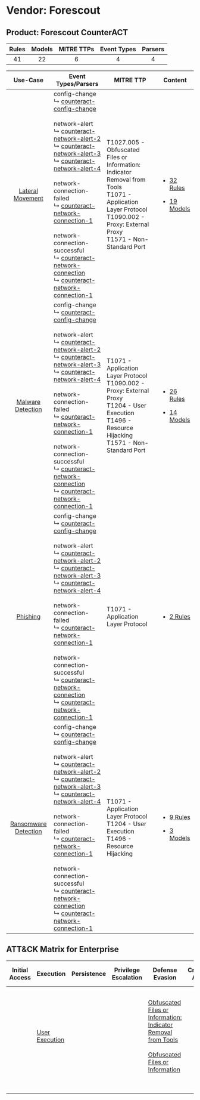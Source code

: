 Vendor: Forescout
=================
Product: Forescout CounterACT
-----------------------------
| Rules | Models | MITRE TTPs | Event Types | Parsers |
|:-----:|:------:|:----------:|:-----------:|:-------:|
|  41   |   22   |     6      |      4      |    4    |

|                               Use-Case                               | Event Types/Parsers                                                                                                                                                                                                                                                                                                                                                                                                                                                                                                                                                                                                                                                                                                                                                            | MITRE TTP                                                                                                                                                                             | Content                                                                                                                        |
|:--------------------------------------------------------------------:| ------------------------------------------------------------------------------------------------------------------------------------------------------------------------------------------------------------------------------------------------------------------------------------------------------------------------------------------------------------------------------------------------------------------------------------------------------------------------------------------------------------------------------------------------------------------------------------------------------------------------------------------------------------------------------------------------------------------------------------------------------------------------------ | ------------------------------------------------------------------------------------------------------------------------------------------------------------------------------------- | ------------------------------------------------------------------------------------------------------------------------------ |
|     [Lateral Movement](../../../UseCases/uc_lateral_movement.md)     |  config-change<br> ↳ [counteract-config-change](Parsers/parserContent_counteract-config-change.md)<br><br> network-alert<br> ↳ [counteract-network-alert-2](Parsers/parserContent_counteract-network-alert-2.md)<br> ↳ [counteract-network-alert-3](Parsers/parserContent_counteract-network-alert-3.md)<br> ↳ [counteract-network-alert-4](Parsers/parserContent_counteract-network-alert-4.md)<br><br> network-connection-failed<br> ↳ [counteract-network-connection-1](Parsers/parserContent_counteract-network-connection-1.md)<br><br> network-connection-successful<br> ↳ [counteract-network-connection](Parsers/parserContent_counteract-network-connection.md)<br> ↳ [counteract-network-connection-1](Parsers/parserContent_counteract-network-connection-1.md)<br> | T1027.005 - Obfuscated Files or Information: Indicator Removal from Tools<br>T1071 - Application Layer Protocol<br>T1090.002 - Proxy: External Proxy<br>T1571 - Non-Standard Port<br> | [<ul><li>32 Rules</li></ul><ul><li>19 Models</li></ul>](Rules_Models/r_m_forescout_forescout_counteract_Lateral_Movement.md)   |
|    [Malware Detection](../../../UseCases/uc_malware_detection.md)    |  config-change<br> ↳ [counteract-config-change](Parsers/parserContent_counteract-config-change.md)<br><br> network-alert<br> ↳ [counteract-network-alert-2](Parsers/parserContent_counteract-network-alert-2.md)<br> ↳ [counteract-network-alert-3](Parsers/parserContent_counteract-network-alert-3.md)<br> ↳ [counteract-network-alert-4](Parsers/parserContent_counteract-network-alert-4.md)<br><br> network-connection-failed<br> ↳ [counteract-network-connection-1](Parsers/parserContent_counteract-network-connection-1.md)<br><br> network-connection-successful<br> ↳ [counteract-network-connection](Parsers/parserContent_counteract-network-connection.md)<br> ↳ [counteract-network-connection-1](Parsers/parserContent_counteract-network-connection-1.md)<br> | T1071 - Application Layer Protocol<br>T1090.002 - Proxy: External Proxy<br>T1204 - User Execution<br>T1496 - Resource Hijacking<br>T1571 - Non-Standard Port<br>                      | [<ul><li>26 Rules</li></ul><ul><li>14 Models</li></ul>](Rules_Models/r_m_forescout_forescout_counteract_Malware_Detection.md)  |
|             [Phishing](../../../UseCases/uc_phishing.md)             |  config-change<br> ↳ [counteract-config-change](Parsers/parserContent_counteract-config-change.md)<br><br> network-alert<br> ↳ [counteract-network-alert-2](Parsers/parserContent_counteract-network-alert-2.md)<br> ↳ [counteract-network-alert-3](Parsers/parserContent_counteract-network-alert-3.md)<br> ↳ [counteract-network-alert-4](Parsers/parserContent_counteract-network-alert-4.md)<br><br> network-connection-failed<br> ↳ [counteract-network-connection-1](Parsers/parserContent_counteract-network-connection-1.md)<br><br> network-connection-successful<br> ↳ [counteract-network-connection](Parsers/parserContent_counteract-network-connection.md)<br> ↳ [counteract-network-connection-1](Parsers/parserContent_counteract-network-connection-1.md)<br> | T1071 - Application Layer Protocol<br>                                                                                                                                                | [<ul><li>2 Rules</li></ul>](Rules_Models/r_m_forescout_forescout_counteract_Phishing.md)                                       |
| [Ransomware Detection](../../../UseCases/uc_ransomware_detection.md) |  config-change<br> ↳ [counteract-config-change](Parsers/parserContent_counteract-config-change.md)<br><br> network-alert<br> ↳ [counteract-network-alert-2](Parsers/parserContent_counteract-network-alert-2.md)<br> ↳ [counteract-network-alert-3](Parsers/parserContent_counteract-network-alert-3.md)<br> ↳ [counteract-network-alert-4](Parsers/parserContent_counteract-network-alert-4.md)<br><br> network-connection-failed<br> ↳ [counteract-network-connection-1](Parsers/parserContent_counteract-network-connection-1.md)<br><br> network-connection-successful<br> ↳ [counteract-network-connection](Parsers/parserContent_counteract-network-connection.md)<br> ↳ [counteract-network-connection-1](Parsers/parserContent_counteract-network-connection-1.md)<br> | T1071 - Application Layer Protocol<br>T1204 - User Execution<br>T1496 - Resource Hijacking<br>                                                                                        | [<ul><li>9 Rules</li></ul><ul><li>3 Models</li></ul>](Rules_Models/r_m_forescout_forescout_counteract_Ransomware_Detection.md) |

ATT&CK Matrix for Enterprise
----------------------------
| Initial Access | Execution                                                           | Persistence | Privilege Escalation | Defense Evasion                                                                                                                                                                                            | Credential Access | Discovery | Lateral Movement | Collection | Command and Control                                                                                                                                                                                                                                                                           | Exfiltration | Impact                                                                  |
| -------------- | ------------------------------------------------------------------- | ----------- | -------------------- | ---------------------------------------------------------------------------------------------------------------------------------------------------------------------------------------------------------- | ----------------- | --------- | ---------------- | ---------- | --------------------------------------------------------------------------------------------------------------------------------------------------------------------------------------------------------------------------------------------------------------------------------------------- | ------------ | ----------------------------------------------------------------------- |
|                | [User Execution](https://attack.mitre.org/techniques/T1204)<br><br> |             |                      | [Obfuscated Files or Information: Indicator Removal from Tools](https://attack.mitre.org/techniques/T1027/005)<br><br>[Obfuscated Files or Information](https://attack.mitre.org/techniques/T1027)<br><br> |                   |           |                  |            | [Non-Standard Port](https://attack.mitre.org/techniques/T1571)<br><br>[Proxy: External Proxy](https://attack.mitre.org/techniques/T1090/002)<br><br>[Application Layer Protocol](https://attack.mitre.org/techniques/T1071)<br><br>[Proxy](https://attack.mitre.org/techniques/T1090)<br><br> |              | [Resource Hijacking](https://attack.mitre.org/techniques/T1496)<br><br> |